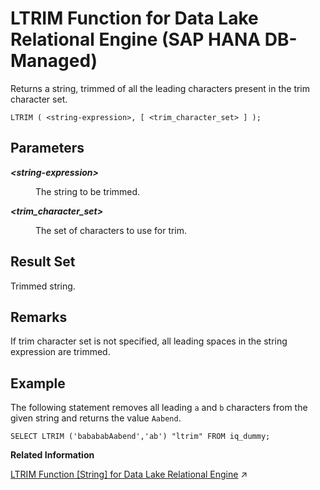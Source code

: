 <!-- loioccfb4d6a182f4c7badbe8d4f597b316a -->

# LTRIM Function for Data Lake Relational Engine \(SAP HANA DB-Managed\)

Returns a string, trimmed of all the leading characters present in the trim character set.



```
LTRIM ( <string-expression>, [ <trim_character_set> ] );
```



<a name="loioccfb4d6a182f4c7badbe8d4f597b316a__section_b2f_x5g_trb"/>

## Parameters


<dl>
<dt><b>

*<string-expression\>*

</b></dt>
<dd>

The string to be trimmed.



</dd><dt><b>

*<trim\_character\_set\>*

</b></dt>
<dd>

The set of characters to use for trim.



</dd>
</dl>



<a name="loioccfb4d6a182f4c7badbe8d4f597b316a__section_unc_1vg_trb"/>

## Result Set

Trimmed string.



<a name="loioccfb4d6a182f4c7badbe8d4f597b316a__section_srl_1vg_trb"/>

## Remarks

If trim character set is not specified, all leading spaces in the string expression are trimmed.



<a name="loioccfb4d6a182f4c7badbe8d4f597b316a__section_r3y_5m3_wrb"/>

## Example

The following statement removes all leading `a` and `b` characters from the given string and returns the value `Aabend`.

```
SELECT LTRIM ('babababAabend','ab') "ltrim" FROM iq_dummy;
```

**Related Information**  


[LTRIM Function \[String\] for Data Lake Relational Engine](https://help.sap.com/viewer/19b3964099384f178ad08f2d348232a9/2024_1_QRC/en-US/a561eaf184f2101596bab303110c20fb.html "Returns a string, trimmed of all the leading characters present in the trim character set.") :arrow_upper_right:

